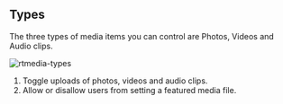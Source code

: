 ## Types

The three types of media items you can control are Photos, Videos and Audio clips.

![rtmedia-types](https://cloud.githubusercontent.com/assets/9261540/7979666/bd0a98e0-0abe-11e5-9a2a-3b680c0e34e1.png)

1. Toggle uploads of photos, videos and audio clips.
2. Allow or disallow users from setting a featured media file.
